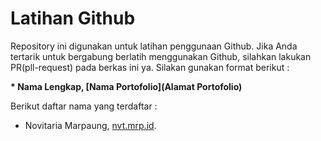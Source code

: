 # Latihan Github 

Repository ini digunakan untuk latihan penggunaan Github. Jika Anda tertarik untuk bergabung berlatih menggunakan Github, silahkan lakukan PR(pll-request) pada berkas ini ya. Silakan gunakan format berikut :  


**\* Nama Lengkap, [Nama Portofolio](Alamat Portofolio)**  


Berikut daftar nama yang terdaftar :  

* Novitaria Marpaung, [nvt.mrp.id](https://nvt.mrp.id).
